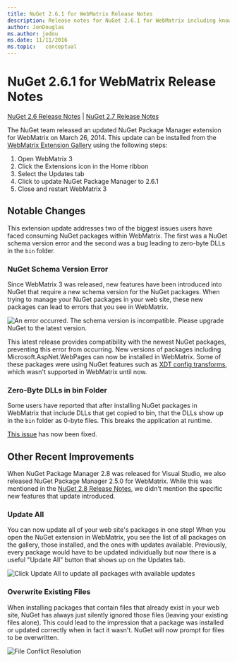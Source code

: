 ```yaml
---
title: NuGet 2.6.1 for WebMatrix Release Notes
description: Release notes for NuGet 2.6.1 for WebMatrix including known issues, bug fixes, added features, and DCRs.
author: JonDouglas
ms.author: jodou
ms.date: 11/11/2016
ms.topic:   conceptual
---
```


# NuGet 2.6.1 for WebMatrix Release Notes

[NuGet 2.6 Release Notes](../release-notes/nuget-2.6.md) | [NuGet 2.7 Release Notes](../release-notes/nuget-2.7.md)

The NuGet team released an updated NuGet Package Manager extension for WebMatrix on March 26, 2014.  This update can be installed from the [WebMatrix Extension Gallery](https://blogs.iis.net/webmatrix/retiring-the-webmatrix-extensions-gallery) using the following steps:

1. Open WebMatrix 3
1. Click the Extensions icon in the Home ribbon
1. Select the Updates tab
1. Click to update NuGet Package Manager to 2.6.1
1. Close and restart WebMatrix 3

## Notable Changes

This extension update addresses two of the biggest issues users have faced consuming NuGet packages within WebMatrix.  The first was a NuGet schema version error and the second was a bug leading to zero-byte DLLs in the `bin` folder.

### NuGet Schema Version Error

Since WebMatrix 3 was released, new features have been introduced into NuGet that require a new schema version for the NuGet packages.  When trying to manage your NuGet packages in your web site, these new packages can lead to errors that you see in WebMatrix.

![An error occurred. The schema version is incompatible. Please upgrade NuGet to the latest version.](./media/NuGet-2.8/webmatrix-schema-version.png)

This latest release provides compatibility with the newest NuGet packages, preventing this error from occurring. New versions of packages including Microsoft.AspNet.WebPages can now be installed in WebMatrix.  Some of these packages were using NuGet features such as [XDT config transforms](../release-notes/nuget-2.6.md#xdt), which wasn't supported in WebMatrix until now.

### Zero-Byte DLLs in bin Folder

Some users have reported that after installing NuGet packages in WebMatrix that include DLLs that get copied to bin, that the DLLs show up in the `bin` folder as 0-byte files.  This breaks the application at runtime.

[This issue](https://nuget.codeplex.com/workitem/4060) has now been fixed.

## Other Recent Improvements

When NuGet Package Manager 2.8 was released for Visual Studio, we also released NuGet Package Manager 2.5.0 for WebMatrix.  While this was mentioned in the [NuGet 2.8 Release Notes](../release-notes/nuget-2.8.md#webmatrix-nuget-client-updates), we didn't mention the specific new features that update introduced.

### Update All

You can now update all of your web site's packages in one step!  When you open the NuGet extension in WebMatrix, you see the list of all packages on the gallery, those installed, and the ones with updates available.  Previously, every package would have to be updated individually but now there is a useful "Update All" button that shows up on the Updates tab.

![Click Update All to update all packages with available updates](./media/NuGet-2.8/webmatrix-update-all.png)

### Overwrite Existing Files

When installing packages that contain files that already exist in your web site, NuGet has always just silently ignored those files (leaving your existing files alone).  This could lead to the impression that a package was installed or updated correctly when in fact it wasn't.  NuGet will now prompt for files to be overwritten.

![File Conflict Resolution](./media/NuGet-2.8/webmatrix-overwrite-file.png)
